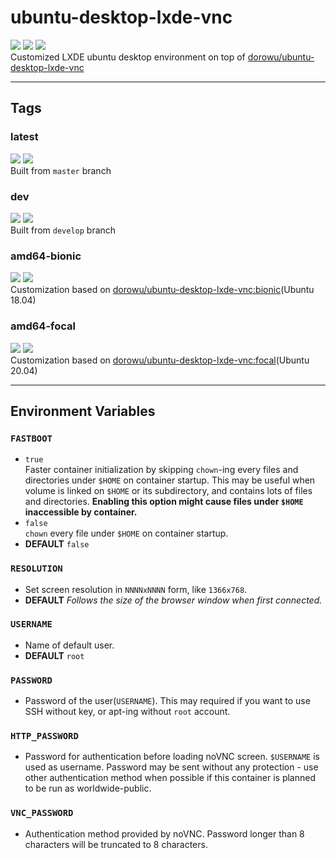 # ubuntu-desktop-lxde-vnc

[![](https://img.shields.io/docker/pulls/hdavid0510/ubuntu-desktop-lxde-vnc?style=flat-square)](https://hub.docker.com/r/hdavid0510/ubuntu-desktop-lxde-vnc) [![](https://img.shields.io/docker/cloud/build/hdavid0510/ubuntu-desktop-lxde-vnc?style=flat-square)]() [![](https://img.shields.io/github/issues/hdavid0510/docker-ubuntu-lxde-novnc?style=flat-square)](https://github.com/hdavid0510/docker-ubuntu-lxde-novnc/issues)   
Customized LXDE ubuntu desktop environment on top of [dorowu/ubuntu-desktop-lxde-vnc](https://hub.docker.com/r/dorowu/ubuntu-desktop-lxde-vnc)

---
## Tags

### latest
[![](https://img.shields.io/docker/v/hdavid0510/ubuntu-desktop-lxde-vnc/latest?style=flat-square)]() [![](https://img.shields.io/docker/image-size/hdavid0510/ubuntu-desktop-lxde-vnc/latest?style=flat-square)]()  
Built from `master` branch
### dev
[![](https://img.shields.io/docker/v/hdavid0510/ubuntu-desktop-lxde-vnc/dev?style=flat-square)]() [![](https://img.shields.io/docker/image-size/hdavid0510/ubuntu-desktop-lxde-vnc/dev?style=flat-square)]()  
Built from `develop` branch

### amd64-bionic  
[![](https://img.shields.io/docker/v/hdavid0510/ubuntu-desktop-lxde-vnc/amd64-bionic?style=flat-square)]() [![](https://img.shields.io/docker/image-size/hdavid0510/ubuntu-desktop-lxde-vnc/amd64-bionic?style=flat-square)]()  
Customization based on [dorowu/ubuntu-desktop-lxde-vnc:bionic](https://hub.docker.com/r/dorowu/ubuntu-desktop-lxde-vnc)(Ubuntu 18.04)

### amd64-focal  
[![](https://img.shields.io/docker/v/hdavid0510/ubuntu-desktop-lxde-vnc/amd64-focal?style=flat-square)]() [![](https://img.shields.io/docker/image-size/hdavid0510/ubuntu-desktop-lxde-vnc/amd64-focal?style=flat-square)]()  
Customization based on [dorowu/ubuntu-desktop-lxde-vnc:focal](https://hub.docker.com/r/dorowu/ubuntu-desktop-lxde-vnc)(Ubuntu 20.04)

---
## Environment Variables

### `FASTBOOT`
* `true`  
Faster container initialization by skipping `chown`-ing every files and directories under `$HOME` on container startup. This may be useful when volume is linked on `$HOME` or its subdirectory, and contains lots of files and directories. __Enabling this option might cause files under `$HOME` inaccessible by container.__
* `false`  
`chown` every file under `$HOME` on container startup.
* **DEFAULT** `false`

### `RESOLUTION`
* Set screen resolution in `NNNNxNNNN` form, like `1366x768`.  
* **DEFAULT** _Follows the size of the browser window when first connected._  

### `USERNAME`
* Name of default user.  
* **DEFAULT** `root`

### `PASSWORD`
* Password of the user(`USERNAME`). This may required if you want to use SSH without key, or apt-ing without `root` account.

### `HTTP_PASSWORD`
* Password for authentication before loading noVNC screen. `$USERNAME` is used as username. Password may be sent without any protection - use other authentication method when possible if this container is planned to be run as worldwide-public.

### `VNC_PASSWORD`
* Authentication method provided by noVNC. Password longer than 8 characters will be truncated to 8 characters.
